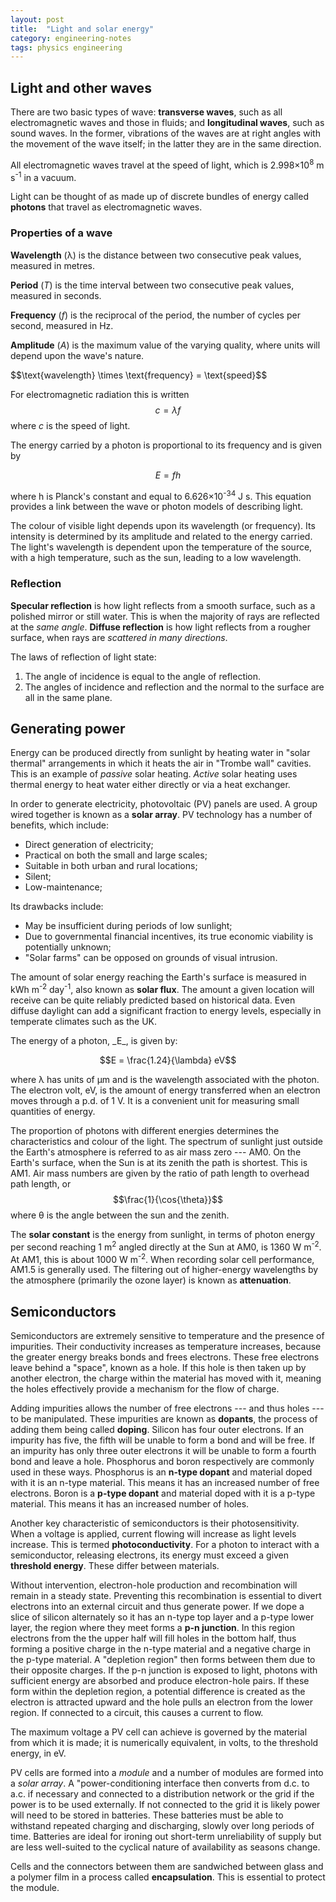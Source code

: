 ```yaml
---
layout: post
title:  "Light and solar energy"
category: engineering-notes
tags: physics engineering
---
```


## Light and other waves

There are two basic types of wave: **transverse waves**, such as all
electromagnetic waves and those in fluids; and **longitudinal waves**,
such as sound waves. In the former, vibrations of the waves are at
right angles with the movement of the wave itself; in the latter they
are in the same direction.

All electromagnetic waves travel at the speed of light, which is
2.998×10<sup>8</sup> m s<sup>-1</sup> in a vacuum.

Light can be thought of as made up of discrete bundles of energy
called **photons** that travel as electromagnetic waves.

### Properties of a wave

**Wavelength** (λ) is the distance between two consecutive peak
values, measured in metres.

**Period** (_T_) is the time interval between two consecutive peak
values, measured in seconds.

**Frequency** (_f_) is the reciprocal of the period, the number of
cycles per second, measured in Hz.

**Amplitude** (_A_) is the maximum value of the varying quality, where
units will depend upon the wave's nature.

<div class="important-note">
$$\text{wavelength} \times \text{frequency} = \text{speed}$$

For electromagnetic radiation this is written $$c = \lambda f$$ where
_c_ is the speed of light.

The energy carried by a photon is proportional to its frequency and is given by

$$E = fh$$

where h is Planck's constant and equal to 6.626×10<sup>-34</sup> J
s. This equation provides a link between the wave or photon models of
describing light.  </div>

The colour of visible light depends upon its wavelength (or
frequency). Its intensity is determined by its amplitude and related
to the energy carried. The light's wavelength is dependent upon the
temperature of the source, with a high temperature, such as the sun,
leading to a low wavelength.

### Reflection

**Specular reflection** is how light reflects from a smooth surface,
such as a polished mirror or still water. This is when the majority of
rays are reflected at the _same angle_. **Diffuse reflection** is how
light reflects from a rougher surface, when rays are _scattered in
many directions_.

<div class="important-note">
The laws of reflection of light state:
<ol>
<li>The angle of incidence is equal to the angle of reflection.</li>
<li>The angles of incidence and reflection and the normal to the surface
are all in the same plane.</li>
</ol>
</div>

## Generating power

Energy can be produced directly from sunlight by heating water in
"solar thermal" arrangements in which it heats the air in "Trombe
wall" cavities. This is an example of _passive_ solar
heating. _Active_ solar heating uses thermal energy to heat water
either directly or via a heat exchanger.

In order to generate electricity, photovoltaic (PV) panels are used. A
group wired together is known as a **solar array**. PV technology has
a number of benefits, which include:

* Direct generation of electricity;
* Practical on both the small and large scales;
* Suitable in both urban and rural locations;
* Silent;
* Low-maintenance;

Its drawbacks include:

* May be insufficient during periods of low sunlight;
* Due to governmental financial incentives, its true economic viability
  is potentially unknown;
* "Solar farms" can be opposed on grounds of visual intrusion.

The amount of solar energy reaching the Earth's surface is measured in
kWh m<sup>-2</sup> day<sup>-1</sup>, also known as **solar flux**. The
amount a given location will receive can be quite reliably predicted
based on historical data. Even diffuse daylight can add a significant
fraction to energy levels, especially in temperate climates such as
the UK.

<div class="important-note">
The energy of a photon, _E_, is given by:

$$E = \frac{1.24}{\lambda} eV$$

where λ has units of μm and is the wavelength associated with the
photon. The electron volt, eV, is the amount of energy transferred
when an electron moves through a p.d. of 1 V. It is a convenient unit
for measuring small quantities of energy.
</div>

The proportion of photons with different energies determines the
characteristics and colour of the light. The spectrum of sunlight just
outside the Earth's atmosphere is referred to as air mass zero ---
AM0. On the Earth's surface, when the Sun is at its zenith the path is
shortest. This is AM1. Air mass numbers are given by the ratio of path
length to overhead path length, or $$\frac{1}{\cos{\theta}}$$ where θ
is the angle between the sun and the zenith.

The **solar constant** is the energy from sunlight, in terms of photon
energy per second reaching 1 m<sup>2</sup> angled directly at the Sun
at AM0, is 1360 W m<sup>-2</sup>. At AM1, this is about 1000 W
m<sup>-2</sup>. When recording solar cell performance, AM1.5 is
generally used. The filtering out of higher-energy wavelengths by the
atmosphere (primarily the ozone layer) is known as **attenuation**.

## Semiconductors

Semiconductors are extremely sensitive to temperature and the presence
of impurities. Their conductivity increases as temperature increases,
because the greater energy breaks bonds and frees electrons. These
free electrons leave behind a "space", known as a hole. If this hole
is then taken up by another electron, the charge within the material
has moved with it, meaning the holes effectively provide a mechanism
for the flow of charge.

Adding impurities allows the number of free electrons --- and thus
holes --- to be manipulated. These impurities are known as
**dopants**, the process of adding them being called
**doping**. Silicon has four outer electrons. If an impurity has five,
the fifth will be unable to form a bond and will be free. If an
impurity has only three outer electrons it will be unable to form a
fourth bond and leave a hole. Phosphorus and boron respectively are
commonly used in these ways. Phosphorus is an **n-type dopant** and
material doped with it is an n-type material. This means it has an
increased number of free electrons. Boron is a **p-type dopant** and
material doped with it is a p-type material. This means it has an
increased number of holes.

Another key characteristic of semiconductors is their
photosensitivity. When a voltage is applied, current flowing will
increase as light levels increase. This is termed
**photoconductivity**. For a photon to interact with a semiconductor,
releasing electrons, its energy must exceed a given **threshold
energy**. These differ between materials.

Without intervention, electron-hole production and recombination will
remain in a steady state. Preventing this recombination is essential
to divert electrons into an external circuit and thus generate
power. If we dope a slice of silicon alternately so it has an n-type
top layer and a p-type lower layer, the region where they meet forms a
**p-n junction**. In this region electrons from the the upper half
will fill holes in the bottom half, thus forming a positive charge in
the n-type material and a negative charge in the p-type material. A
"depletion region" then forms between them due to their opposite
charges. If the p-n junction is exposed to light, photons with
sufficient energy are absorbed and produce electron-hole pairs. If
these form within the depletion region, a potential difference is
created as the electron is attracted upward and the hole pulls an
electron from the lower region. If connected to a circuit, this causes
a current to flow.

The maximum voltage a PV cell can achieve is governed by the material
from which it is made; it is numerically equivalent, in volts, to the
threshold energy, in eV.

PV cells are formed into a _module_ and a number of modules are formed
into a _solar array_. A "power-conditioning interface then converts
from d.c. to a.c. if necessary and connected to a distribution network
or the grid if the power is to be used externally. If not connected to
the grid it is likely power will need to be stored in batteries. These
batteries must be able to withstand repeated charging and discharging,
slowly over long periods of time. Batteries are ideal for ironing out
short-term unreliability of supply but are less well-suited to the
cyclical nature of availability as seasons change.

Cells and the connectors between them are sandwiched between glass and
a polymer film in a process called **encapsulation**. This is
essential to protect the module.